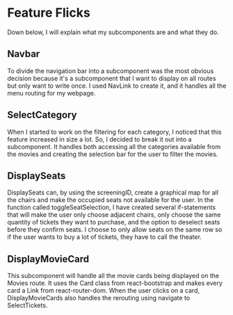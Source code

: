 # Feature Flicks

Down below, I will explain what my subcomponents are and what they do.

## Navbar

To divide the navigation bar into a subcomponent was the most obvious decision because it's a subcomponent that I want to display on all routes but only want to write once. I used NavLink to create it, and it handles all the menu routing for my webpage.

## SelectCategory

When I started to work on the filtering for each category, I noticed that this feature increased in size a lot. So, I decided to break it out into a subcomponent. It handles both accessing all the categories available from the movies and creating the selection bar for the user to filter the movies.

## DisplaySeats

DisplaySeats can, by using the screeningID, create a graphical map for all the chairs and make the occupied seats not available for the user. In the function called toggleSeatSelection, I have created several if-statements that will make the user only choose adjacent chairs, only choose the same quantity of tickets they want to purchase, and the option to deselect seats before they confirm seats. I choose to only allow seats on the same row so if the user wants to buy a lot of tickets, they have to call the theater.

## DisplayMovieCard

This subcomponent will handle all the movie cards being displayed on the Movies route. It uses the Card class from react-bootstrap and makes every card a Link from react-router-dom. When the user clicks on a card, DisplayMovieCards also handles the rerouting using navigate to SelectTickets.

